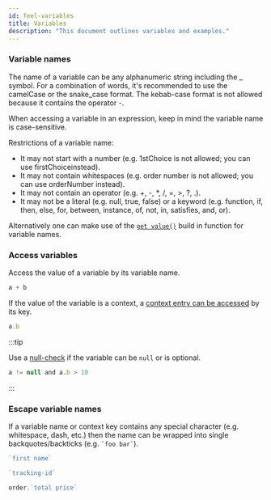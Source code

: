 ```yaml
---
id: feel-variables
title: Variables
description: "This document outlines variables and examples."
---
```

### Variable names

The name of a variable can be any alphanumeric string including the _ symbol. For a combination of words, it's recommended to use the camelCase or the snake_case format. The kebab-case format is not allowed because it contains the operator -.

When accessing a variable in an expression, keep in mind the variable name is case-sensitive.

Restrictions of a variable name:

- It may not start with a number (e.g. 1stChoice is not allowed; you can use firstChoiceinstead).
- It may not contain whitespaces (e.g. order number is not allowed; you can use orderNumber instead).
- It may not contain an operator (e.g. +, -, *, /, =, >, ?, .).
- It may not be a literal (e.g. null, true, false) or a keyword (e.g. function, if, then, else, for, between, instance, of, not, in, satisfies, and, or).

Alternatively one can make use of the [`get value()`](../builtin-functions/feel-built-in-functions-context.md#get-value) build in function for variable names.

### Access variables

Access the value of a variable by its variable name.

```js
a + b
```

If the value of the variable is a context, a [context entry can be accessed](feel-context-expressions#get-entrypath) by its key. 

```js
a.b
```

:::tip

Use a [null-check](feel-boolean-expressions#null-check) if the variable can be `null` or is optional.

```js
a != null and a.b > 10 
```

:::

### Escape variable names

If a variable name or context key contains any special character (e.g. whitespace, dash, etc.) then
the name can be wrapped into single backquotes/backticks (e.g. ``` `foo bar` ```).

```js
`first name`

`tracking-id`

order.`total price`
```
